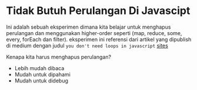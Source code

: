 # Tidak Butuh Perulangan Di Javascipt
Ini adalah sebuah eksperimen dimana kita belajar untuk menghapus perulangan dan menggunakan higher-order seperti (map, reduce, some, every, forEach dan filter).
eksperimen ini referensi dari artikel yang dipublish di medium dengan judul `you don't need loops in javascript` [sites](https://medium.com/better-programming/you-dont-need-loops-in-javascript-1dc8139eab4b) 

Kenapa kita harus menghapus perulangan?
- Lebih mudah dibaca
- Mudah untuk dipahami
- Mudah untuk didebug
